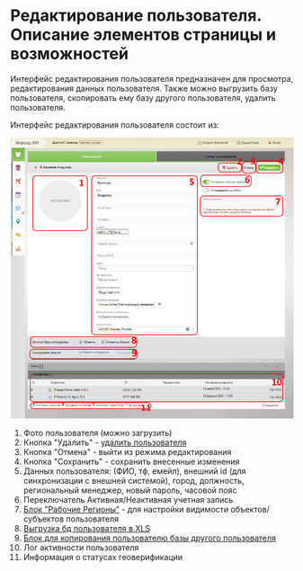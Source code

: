 # Редактирование пользователя. Описание элементов страницы и возможностей

Интерфейс редактирования пользователя предназначен для просмотра, редактирования данных пользователя.
Также можно выгрузить базу пользователя, скопировать ему базу другого пользователя, удалить пользователя.

Интерфейс редактирования пользователя состоит из:

![](../images/accounts-user-edit.png)

1. Фото пользователя (можно загрузить)
2. Кнопка "Удалить" - [удалить пользователя](accounts-user-delete.html)
3. Кнопка "Отмена" - выйти из режима редактирования
4. Кнопка "Сохранить" - сохранить внесенные изменения
5. Данных пользователя: (ФИО, тф, емейл), внешний id (для синхронизации с внешней системой), город, должность, региональный менеджер, новый пароль, часовой пояс
6. Переключатель Активная/Неактивная учетная запись
7. [Блок "Рабочие Регионы"](accounts-user-region.html) - для настройки видимости объектов/субъектов пользователя
8. [Выгрузка бд пользователя в XLS](accounts-user-base-export.html)
9. [Блок для копирования пользователю базы другого пользователя](accounts-user-base-copy.html)
10. Лог активности пользователя
11. Информация о статусах геоверификации

